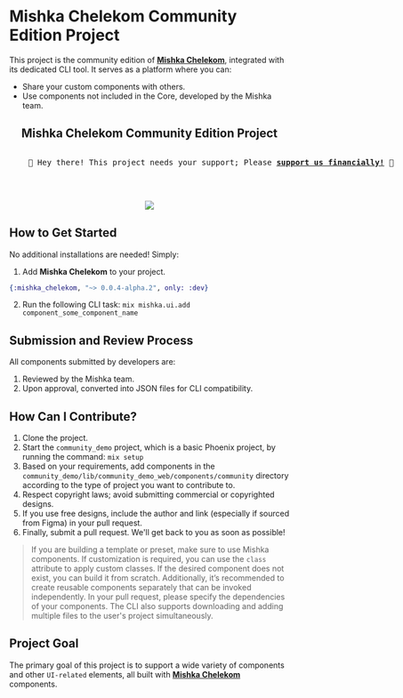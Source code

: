 # Mishka Chelekom Community Edition Project

This project is the community edition of [**Mishka Chelekom**](https://github.com/mishka-group/mishka_chelekom),
integrated with its dedicated CLI tool. It serves as a platform where you can:

- Share your custom components with others.
- Use components not included in the Core, developed by the Mishka team.

<h2 align="center">Mishka Chelekom Community Edition Project</h2>

<div align="center">
  <pre style="display: inline-block; text-align: left;">
    💖 Hey there! This project needs your support; Please <b><a href="https://github.com/sponsors/mishka-group">support us financially!</a></b> 💖
  </pre>
</div>

<br />

<p align="center">
  <a href="https://www.buymeacoffee.com/mishkagroup">
    <img src="https://img.buymeacoffee.com/button-api/?text=Donate with Buy Me a Coffee&emoji=☕&slug=mishkagroup&button_colour=FFDD00&font_colour=000000&font_family=Bree&outline_colour=000000&coffee_colour=ffffff" />
  </a>
</p>


## How to Get Started

No additional installations are needed! Simply:

1. Add **Mishka Chelekom** to your project.
```elixir
{:mishka_chelekom, "~> 0.0.4-alpha.2", only: :dev}
```
2. Run the following CLI task: `mix mishka.ui.add component_some_component_name`

## Submission and Review Process

All components submitted by developers are:

1. Reviewed by the Mishka team.
2. Upon approval, converted into JSON files for CLI compatibility.

## How Can I Contribute?

1. Clone the project.
2. Start the `community_demo` project, which is a basic Phoenix project,
by running the command: `mix setup`
3. Based on your requirements, add components in the
`community_demo/lib/community_demo_web/components/community` directory according to
the type of project you want to contribute to.
4. Respect copyright laws; avoid submitting commercial or copyrighted designs.
5. If you use free designs, include the author and link (especially if sourced from Figma) in
your pull request.
6. Finally, submit a pull request. We'll get back to you as soon as possible!

> If you are building a template or preset, make sure to use Mishka components.
> If customization is required, you can use the `class` attribute to apply custom classes.
> If the desired component does not exist, you can build it from scratch.
> Additionally, it’s recommended to create reusable components separately that can be invoked
> independently. In your pull request, please specify the dependencies of your components.
> The CLI also supports downloading and adding multiple files to the user's project simultaneously.

## Project Goal

The primary goal of this project is to support a wide variety of components and
other `UI-related` elements, all built with [**Mishka Chelekom**](https://github.com/mishka-group/mishka_chelekom)
components.
